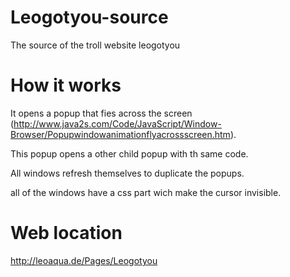 # Leogotyou-source
The source of the troll website leogotyou

# How it works
It opens a popup that fies across the screen (http://www.java2s.com/Code/JavaScript/Window-Browser/Popupwindowanimationflyacrossscreen.htm).

This popup opens a other child popup with th same code.

All windows refresh themselves to duplicate the popups.

all of the windows have a css part wich make the cursor invisible.

# Web location
http://leoaqua.de/Pages/Leogotyou
